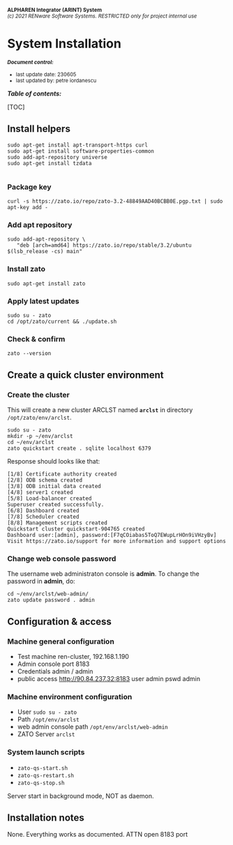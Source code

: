 <small markdown>**ALPHAREN Integrator (ARINT) System**<br>
*(c) 2021 RENware Software Systems. RESTRICTED only for project internal use*
</small>


# System Installation


<small>***Document control:***<br>
* last update date: 230605<br>
* last updated by: petre iordanescu
</small>



***Table of contents:***

[TOC]





## Install helpers

```
sudo apt-get install apt-transport-https curl
sudo apt-get install software-properties-common
sudo add-apt-repository universe
sudo apt-get install tzdata


```
### Package key

```
curl -s https://zato.io/repo/zato-3.2-48849AAD40BCBB0E.pgp.txt | sudo apt-key add -
```

### Add apt repository

```
sudo add-apt-repository \
   "deb [arch=amd64] https://zato.io/repo/stable/3.2/ubuntu $(lsb_release -cs) main"
```

### Install zato

```
sudo apt-get install zato
```


### Apply latest updates

```
sudo su - zato
cd /opt/zato/current && ./update.sh
```

### Check & confirm

```
zato --version
```



## Create a quick cluster environment

### Create the cluster

This will create a new cluster ARCLST named **`arclst`** in directory `/opt/zato/env/arclst`.

```
sudo su - zato
mkdir -p ~/env/arclst
cd ~/env/arclst
zato quickstart create . sqlite localhost 6379
```

Response should looks like that:

```
[1/8] Certificate authority created
[2/8] ODB schema created
[3/8] ODB initial data created
[4/8] server1 created
[5/8] Load-balancer created
Superuser created successfully.
[6/8] Dashboard created
[7/8] Scheduler created
[8/8] Management scripts created
Quickstart cluster quickstart-904765 created
Dashboard user:[admin], password:[F7qCOiabas5ToQ7EWupLrHOn9iVHzyBv]
Visit https://zato.io/support for more information and support options
```

### Change web console password

The username web administraton console is **admin**. To change the password in **admin**, do:

```
cd ~/env/arclst/web-admin/
zato update password . admin
```



## Configuration & access


### Machine general configuration

* Test machine ren-cluster, 192.168.1.190
* Admin console port 8183
* Credentials admin / admin
* public access http://90.84.237.32:8183 user admin pswd admin 



### Machine environment configuration

* User `sudo su - zato`
* Path `/opt/env/arclst`
* web admin console path `/opt/env/arclst/web-admin`
* ZATO Server `arclst`


### System launch scripts

* `zato-qs-start.sh`
* `zato-qs-restart.sh`
* `zato-qs-stop.sh`


Server start in background mode, NOT as daemon.




## Installation notes

None. Everything works as documented. ATTN open 8183 port

